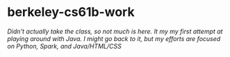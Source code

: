 # berkeley-cs61b-work
*Didn't actually take the class, so not much is here. It my my first attempt at playing around with Java. I might go back to it, but my efforts are focused on Python, Spark, and Java/HTML/CSS*
